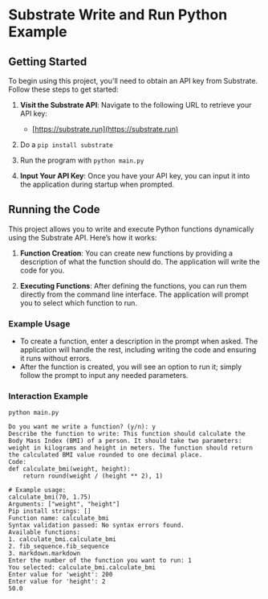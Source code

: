 # Substrate Write and Run Python Example

## Getting Started

To begin using this project, you'll need to obtain an API key from Substrate. Follow these steps to get started:

1. **Visit the Substrate API**: Navigate to the following URL to retrieve your API key:
   - [https://substrate.run](https://substrate.run)

2. Do a `pip install substrate`

3. Run the program with `python main.py`
   
4. **Input Your API Key**: Once you have your API key, you can input it into the application during startup when prompted.


## Running the Code

This project allows you to write and execute Python functions dynamically using the Substrate API. Here’s how it works:

1. **Function Creation**: You can create new functions by providing a description of what the function should do. The application will write the code for you.

2. **Executing Functions**: After defining the functions, you can run them directly from the command line interface. The application will prompt you to select which function to run.

### Example Usage
- To create a function, enter a description in the prompt when asked. The application will handle the rest, including writing the code and ensuring it runs without errors. 
- After the function is created, you will see an option to run it; simply follow the prompt to input any needed parameters.

### Interaction Example
```
python main.py
```

```
Do you want me write a function? (y/n): y
Describe the function to write: This function should calculate the Body Mass Index (BMI) of a person. It should take two parameters: weight in kilograms and height in meters. The function should return the calculated BMI value rounded to one decimal place.
Code:
def calculate_bmi(weight, height):
    return round(weight / (height ** 2), 1)

# Example usage:
calculate_bmi(70, 1.75)
Arguments: ["weight", "height"]
Pip install strings: []
Function name: calculate_bmi
Syntax validation passed: No syntax errors found.
Available functions:
1. calculate_bmi.calculate_bmi
2. fib_sequence.fib_sequence
3. markdown.markdown
Enter the number of the function you want to run: 1
You selected: calculate_bmi.calculate_bmi
Enter value for 'weight': 200
Enter value for 'height': 2
50.0
```
